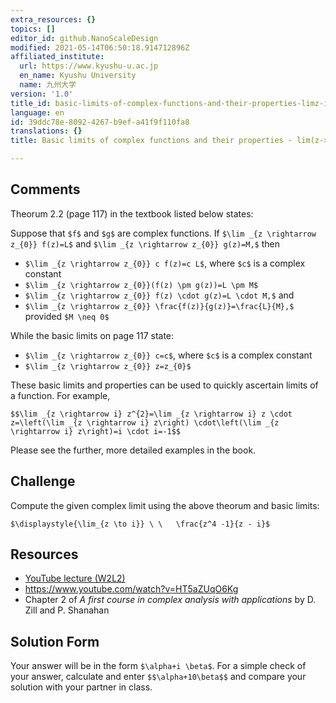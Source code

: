 ```yaml
---
extra_resources: {}
topics: []
editor_id: github.NanoScaleDesign
modified: 2021-05-14T06:50:18.914712896Z
affiliated_institute:
  url: https://www.kyushu-u.ac.jp
  en_name: Kyushu University
  name: 九州大学
version: '1.0'
title_id: basic-limits-of-complex-functions-and-their-properties-limz-i-of-z4-1z-i
language: en
id: 39ddc78e-8092-4267-b9ef-a41f9f110fa8
translations: {}
title: Basic limits of complex functions and their properties - lim(z->i) of (z^4-1)/(z-i)

---
```


## Comments

Theorum 2.2 (page 117) in the textbook listed below states:

Suppose that `$f$` and `$g$` are complex functions. If `$\lim _{z \rightarrow z_{0}} f(z)=L$` and `$\lim _{z \rightarrow z_{0}} g(z)=M,$` then
- `$\lim _{z \rightarrow z_{0}} c f(z)=c L$`, where `$c$` is a complex constant
- `$\lim _{z \rightarrow z_{0}}(f(z) \pm g(z))=L \pm M$`
- `$\lim _{z \rightarrow z_{0}} f(z) \cdot g(z)=L \cdot M,$` and
- `$\lim _{z \rightarrow z_{0}} \frac{f(z)}{g(z)}=\frac{L}{M},$` provided `$M \neq 0$`

While the basic limits on page 117 state:

- `$\lim _{z \rightarrow z_{0}} c=c$`, where `$c$` is a complex constant
- `$\lim _{z \rightarrow z_{0}} z=z_{0}$`

These basic limits and properties can be used to quickly ascertain limits of a function. For example,

`$$\lim _{z \rightarrow i} z^{2}=\lim _{z \rightarrow i} z \cdot z=\left(\lim _{z \rightarrow i} z\right) \cdot\left(\lim _{z \rightarrow i} z\right)=i \cdot i=-1$$`

Please see the further, more detailed examples in the book.


## Challenge
Compute the given complex limit using the above theorum and basic limits:

`$\displaystyle{\lim_{z \to i}} \ \   \frac{z^4 -1}{z - i}$`



## Resources
- [YouTube lecture (W2L2)](https://www.youtube.com/watch?v=pNwYdyIfTt4&list=PLi7yHjesblV0sSfZzWdSUXGO683n_nJdQ&index=7)
- https://www.youtube.com/watch?v=HT5aZUqO6Kg
- Chapter 2 of *A first course in complex analysis with applications* by D. Zill and P. Shanahan


## Solution Form
Your answer will be in the form `$\alpha+i \beta$`.
For a simple check of your answer, calculate and enter `$$\alpha+10\beta$$`
and compare your solution with your partner in class.
